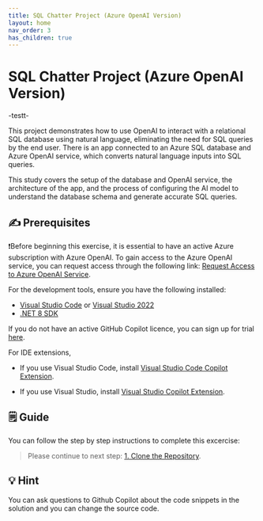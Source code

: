 ```yaml
---
title: SQL Chatter Project (Azure OpenAI Version)
layout: home
nav_order: 3
has_children: true
---
```


# SQL Chatter Project (Azure OpenAI Version)

-testt-

This project demonstrates how to use OpenAI to interact with a relational SQL database using natural language, eliminating the need for SQL queries by the end user. There is an app connected to an Azure SQL database and Azure OpenAI service, which converts natural language inputs into SQL queries. 

This study covers the setup of the database and OpenAI service, the architecture of the app, and the process of configuring the AI model to understand the database schema and generate accurate SQL queries.

## ✍️ Prerequisites

❗Before beginning this exercise, it is essential to have an active Azure subscription with Azure OpenAI. To gain access to the Azure OpenAI service, you can request access through the following link: [Request Access to Azure OpenAI Service](https://customervoice.microsoft.com/Pages/ResponsePage.aspx?id=v4j5cvGGr0GRqy180BHbR7en2Ais5pxKtso_Pz4b1_xUNTZBNzRKNlVQSFhZMU9aV09EVzYxWFdORCQlQCN0PWcu).

For the development tools, ensure you have the following installed:

* [Visual Studio Code](https://code.visualstudio.com/) or [Visual Studio 2022](https://visualstudio.microsoft.com/vs/)
* [.NET 8 SDK](https://dotnet.microsoft.com/download)

If you do not have an active GitHub Copilot licence, you can sign up for trial [here](https://github.com/settings/copilot).

For IDE extensions,

* If you use Visual Studio Code, install [Visual Studio Code Copilot Extension](https://docs.github.com/en/copilot/using-github-copilot/getting-code-suggestions-in-your-ide-with-github-copilot?tool=vscode).

* If you use Visual Studio, install [Visual Studio Copilot Extension](https://docs.github.com/en/copilot/using-github-copilot/getting-code-suggestions-in-your-ide-with-github-copilot?tool=visualstudio).

## 🗒️ Guide
You can follow the step by step instructions to complete this excercise:

> Please continue to next step: [1. Clone the Repository](https://241.github.io/ghcopilotdemo/SQLChatter_OpenAI/0101_CloneTheRepo.html).

## 💡 Hint
You can ask questions to Github Copilot about the code snippets in the solution and you can change the source code.